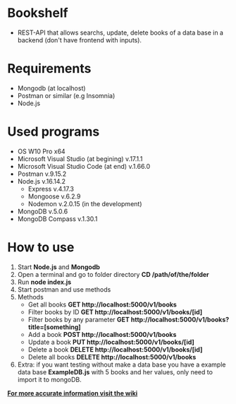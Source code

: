 # Bookshelf

- REST-API that allows searchs, update, delete books of a data base in a backend (don't have frontend with inputs).

# Requirements

- Mongodb (at localhost)
- Postman or similar (e.g Insomnia)
- Node.js

# Used programs

- OS W10 Pro x64
- Microsoft Visual Studio (at begining) v.17.1.1
- Microsoft Visual Studio Code (at end) v.1.66.0
- Postman v.9.15.2
- Node.js v.16.14.2
  - Express v.4.17.3
  - Mongoose v.6.2.9
  - Nodemon v.2.0.15 (in the development)
- MongoDB v.5.0.6
- MongoDB Compass v.1.30.1

# How to use

1. Start **Node.js** and **Mongodb**
2. Open a terminal and go to folder directory **CD /path/of/the/folder**
3. Run **node index.js**
4. Start postman and use methods
5. Methods
   - Get all books **GET http://localhost:5000/v1/books**
   - Filter books by ID **GET http://localhost:5000/v1/books/[id]**
   - Filter books by any parameter **GET http://localhost:5000/v1/books?title=[something]**
   - Add a book **POST http://localhost:5000/v1/books**
   - Update a book **PUT http://localhost:5000/v1/books/[id]**
   - Delete a book **DELETE http://localhost:5000/v1/books/[id]**
   - Delete all books **DELETE http://localhost:5000/v1/books**
6. Extra: if you want testing without make a data base you have a example data base **ExampleDB.js** with 5 books and her values, only need to import it to mongoDB.

**[For more accurate information visit the wiki](https://github.com/Ationic-x/Erasmus-projects/wiki/Week-1-Bookshelf)**
